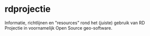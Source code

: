 # rdprojectie
Informatie, richtlijnen en "resources" rond het (juiste) gebruik van RD Projectie in voornamelijk Open Source geo-software.
